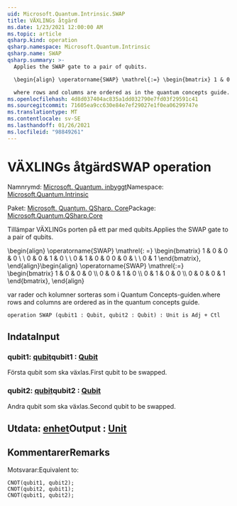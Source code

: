 ```yaml
---
uid: Microsoft.Quantum.Intrinsic.SWAP
title: VÄXLINGs åtgärd
ms.date: 1/23/2021 12:00:00 AM
ms.topic: article
qsharp.kind: operation
qsharp.namespace: Microsoft.Quantum.Intrinsic
qsharp.name: SWAP
qsharp.summary: >-
  Applies the SWAP gate to a pair of qubits.

  \begin{align} \operatorname{SWAP} \mathrel{:=} \begin{bmatrix} 1 & 0 & 0 & 0 \\\\ 0 & 0 & 1 & 0 \\\\ 0 & 1 & 0 & 0 \\\\ 0 & 0 & 0 & 1 \end{bmatrix}, \end{align}

  where rows and columns are ordered as in the quantum concepts guide.
ms.openlocfilehash: 4d8d037404ac835a1dd032790e7fd03f29591c41
ms.sourcegitcommit: 71605ea9cc630e84e7ef29027e1f0ea06299747e
ms.translationtype: MT
ms.contentlocale: sv-SE
ms.lasthandoff: 01/26/2021
ms.locfileid: "98849261"
---
```

# <a name="swap-operation"></a><span data-ttu-id="0e87e-102">VÄXLINGs åtgärd</span><span class="sxs-lookup"><span data-stu-id="0e87e-102">SWAP operation</span></span>

<span data-ttu-id="0e87e-103">Namnrymd: [Microsoft. Quantum. inbyggt](xref:Microsoft.Quantum.Intrinsic)</span><span class="sxs-lookup"><span data-stu-id="0e87e-103">Namespace: [Microsoft.Quantum.Intrinsic](xref:Microsoft.Quantum.Intrinsic)</span></span>

<span data-ttu-id="0e87e-104">Paket: [Microsoft. Quantum. QSharp. Core](https://nuget.org/packages/Microsoft.Quantum.QSharp.Core)</span><span class="sxs-lookup"><span data-stu-id="0e87e-104">Package: [Microsoft.Quantum.QSharp.Core](https://nuget.org/packages/Microsoft.Quantum.QSharp.Core)</span></span>


<span data-ttu-id="0e87e-105">Tillämpar VÄXLINGs porten på ett par med qubits.</span><span class="sxs-lookup"><span data-stu-id="0e87e-105">Applies the SWAP gate to a pair of qubits.</span></span>

<span data-ttu-id="0e87e-106">\begin{align} \operatorname{SWAP} \mathrel{: =} \begin{bmatrix} 1 & 0 & 0 & 0 \\ \\ 0 & 0 & 1 & 0 \\ \\ 0 & 1 & 0 & 0 0 & 0 & \\ \\ 0 & 1 \end{bmatrix}, \end{align}</span><span class="sxs-lookup"><span data-stu-id="0e87e-106">\begin{align} \operatorname{SWAP} \mathrel{:=} \begin{bmatrix} 1 & 0 & 0 & 0 \\\\ 0 & 0 & 1 & 0 \\\\ 0 & 1 & 0 & 0 \\\\ 0 & 0 & 0 & 1 \end{bmatrix}, \end{align}</span></span>

<span data-ttu-id="0e87e-107">var rader och kolumner sorteras som i Quantum Concepts-guiden.</span><span class="sxs-lookup"><span data-stu-id="0e87e-107">where rows and columns are ordered as in the quantum concepts guide.</span></span>

```qsharp
operation SWAP (qubit1 : Qubit, qubit2 : Qubit) : Unit is Adj + Ctl
```


## <a name="input"></a><span data-ttu-id="0e87e-108">Indata</span><span class="sxs-lookup"><span data-stu-id="0e87e-108">Input</span></span>

### <a name="qubit1--qubit"></a><span data-ttu-id="0e87e-109">qubit1: [qubit](xref:microsoft.quantum.lang-ref.qubit)</span><span class="sxs-lookup"><span data-stu-id="0e87e-109">qubit1 : [Qubit](xref:microsoft.quantum.lang-ref.qubit)</span></span>

<span data-ttu-id="0e87e-110">Första qubit som ska växlas.</span><span class="sxs-lookup"><span data-stu-id="0e87e-110">First qubit to be swapped.</span></span>


### <a name="qubit2--qubit"></a><span data-ttu-id="0e87e-111">qubit2: [qubit](xref:microsoft.quantum.lang-ref.qubit)</span><span class="sxs-lookup"><span data-stu-id="0e87e-111">qubit2 : [Qubit](xref:microsoft.quantum.lang-ref.qubit)</span></span>

<span data-ttu-id="0e87e-112">Andra qubit som ska växlas.</span><span class="sxs-lookup"><span data-stu-id="0e87e-112">Second qubit to be swapped.</span></span>



## <a name="output--unit"></a><span data-ttu-id="0e87e-113">Utdata: [enhet](xref:microsoft.quantum.lang-ref.unit)</span><span class="sxs-lookup"><span data-stu-id="0e87e-113">Output : [Unit](xref:microsoft.quantum.lang-ref.unit)</span></span>



## <a name="remarks"></a><span data-ttu-id="0e87e-114">Kommentarer</span><span class="sxs-lookup"><span data-stu-id="0e87e-114">Remarks</span></span>

<span data-ttu-id="0e87e-115">Motsvarar:</span><span class="sxs-lookup"><span data-stu-id="0e87e-115">Equivalent to:</span></span>

```qsharp
CNOT(qubit1, qubit2);
CNOT(qubit2, qubit1);
CNOT(qubit1, qubit2);
```